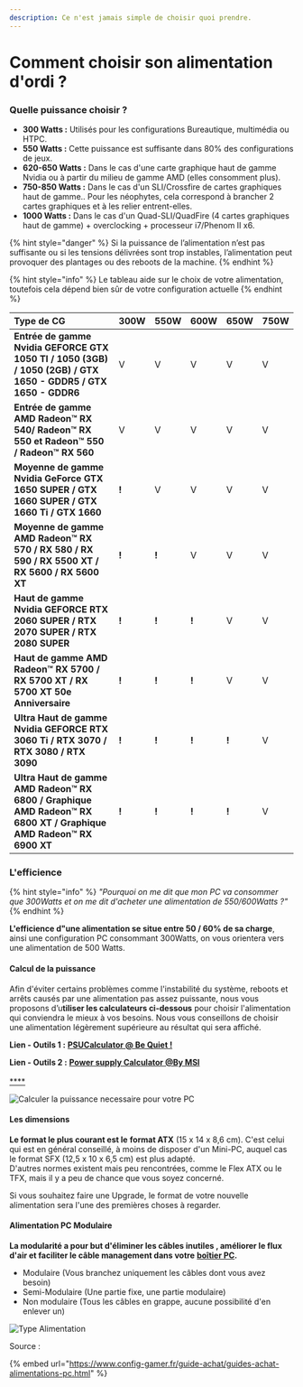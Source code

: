 ```yaml
---
description: Ce n'est jamais simple de choisir quoi prendre.
---
```


# Comment choisir son alimentation d'ordi ?

### **Quelle puissance choisir ?**

* **300 Watts :** Utilisés pour les configurations Bureautique, multimédia ou HTPC.
* **550 Watts :** Cette puissance est suffisante dans 80% des configurations de jeux.
* **620-650 Watts :** Dans le cas d'une carte graphique haut de gamme Nvidia ou à partir du milieu de gamme AMD \(elles consomment plus\).
* **750-850 Watts :** Dans le cas d'un SLI/Crossfire de cartes graphiques haut de gamme.. Pour les néophytes, cela correspond à brancher 2 cartes graphiques et à les relier entrent-elles.
* **1000 Watts :** Dans le cas d'un Quad-SLI/QuadFire \(4 cartes graphiques haut de gamme\) + overclocking + processeur i7/Phenom II x6.

{% hint style="danger" %}
Si la puissance de l’alimentation n’est pas suffisante ou si les tensions délivrées sont trop instables, l’alimentation peut provoquer des plantages ou des reboots de la machine.
{% endhint %}

{% hint style="info" %}
Le tableau aide sur le choix de votre alimentation, toutefois cela dépend bien sûr de votre configuration actuelle
{% endhint %}

|  **Type de CG** | 300W | **550W** | 600W | **650W** | **750W** |
| :--- | :--- | :--- | :--- | :--- | :--- |
| **Entrée de gamme Nvidia** **GEFORCE GTX 1050 TI / 1050 \(3GB\) / 1050 \(2GB\) / GTX 1650 - GDDR5 / GTX 1650 - GDDR6**  | V | V | V | V | V |
| **Entrée de gamme AMD** **Radeon™ RX 540/ Radeon™ RX 550 et Radeon™ 550 / Radeon™ RX 560** | V | V | V | V | V |
| **Moyenne de gamme Nvidia** **GeForce GTX 1650 SUPER / GTX 1660 SUPER / GTX 1660 Ti / GTX 1660**  | **!** | V | V | V | V |
| **Moyenne de gamme AMD** **Radeon™ RX 570 / RX 580 / RX 590 / RX 5500 XT / RX 5600 / RX 5600 XT**  | **!** | **!** | V | V | V |
| **Haut de gamme Nvidia** **GEFORCE RTX 2060 SUPER / RTX 2070 SUPER / RTX 2080 SUPER** | **!** | **!** | **!** | V | V |
| **Haut de gamme AMD** **Radeon™ RX 5700 / RX 5700 XT / RX 5700 XT 50e Anniversaire** | **!** | **!** | **!** | V | V |
| **Ultra Haut de gamme Nvidia GEFORCE RTX 3060 Ti / RTX 3070 / RTX 3080 / RTX 3090** | **!** | **!** | **!** | **!** | V |
| **Ultra Haut de gamme AMD Radeon™ RX 6800 / Graphique AMD Radeon™ RX 6800 XT / Graphique AMD Radeon™ RX 6900 XT** | **!** | **!** | **!** | **!** | V |

### **L'efficience**

{% hint style="info" %}
_"Pourquoi on me dit que mon PC va consommer que 300Watts et on me dit d'acheter une alimentation de 550/600Watts ?"_
{% endhint %}

**L'efficience d"une alimentation se situe entre 50 / 60% de sa charge**, ainsi une configuration PC consommant 300Watts, on vous orientera vers une alimentation de 500 Watts.

#### **Calcul de la puissance**

Afin d'éviter certains problèmes comme l'instabilité du système, reboots et arrêts causés par une alimentation pas assez puissante, nous vous proposons d’u**tiliser les calculateurs ci-dessous** pour choisir l'alimentation qui conviendra le mieux à vos besoins. Nous vous conseillons de choisir une alimentation légèrement supérieure au résultat qui sera affiché.

**Lien - Outils 1 :** [**PSUCalculator @ Be Quiet !**](http://www.bequiet.com/fr/psucalculator)

**Lien - Outils 2 :** [**Power supply Calculator @By MSI**  
](http://fr.msi.com/power-supply-calculator/)[  
****](http://fr.msi.com/power-supply-calculator/)

![Calculer la puissance necessaire pour votre PC](https://www.config-gamer.fr/images/GuideAchat/AlimentationPC/Calculer%20puissance%20Alimentation.jpg)

#### Les dimensions

**Le format le plus courant est le** **format ATX** \(15 x 14 x 8,6 cm\). C'est celui qui est en général conseillé, à moins de disposer d'un Mini-PC, auquel cas le format SFX \(12,5 x 10 x 6,5 cm\) est plus adapté.  
D'autres normes existent mais peu rencontrées, comme le Flex ATX ou le TFX, mais il y a peu de chance que vous soyez concerné.

Si vous souhaitez faire une Upgrade, le format de votre nouvelle alimentation sera l'une des premières choses à regarder.

#### **Alimentation PC Modulaire**

**La modularité a pour but d'éliminer les câbles inutiles , améliorer le flux d'air et faciliter le câble management dans votre** [**boîtier PC**](https://www.config-gamer.fr/guide-achat/guide-achat-les-boitiers-pc.html)**.**

- Modulaire \(Vous branchez uniquement les câbles dont vous avez besoin\)  
- Semi-Modulaire \(Une partie fixe, une partie modulaire\)  
- Non modulaire \(Tous les câbles en grappe, aucune possibilité d'en enlever un\)[  
](https://www.config-gamer.fr/images/Alim/Alim-PasModulaire.jpg)  


![Type Alimentation](https://www.config-gamer.fr/images/Alim/Type_Alimentation.jpg)

Source : 

{% embed url="https://www.config-gamer.fr/guide-achat/guides-achat-alimentations-pc.html" %}



